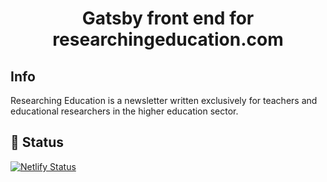 <h1 align="center">
  Gatsby front end for researchingeducation.com
</h1>

## Info

Researching Education is a newsletter written exclusively for teachers and educational researchers in the higher education sector.

## 💫 Status

[![Netlify Status](https://api.netlify.com/api/v1/badges/1b83cac7-3b3c-492a-9116-cb0d4164ac75/deploy-status)](https://app.netlify.com/sites/distracted-spence-732014/deploys)
